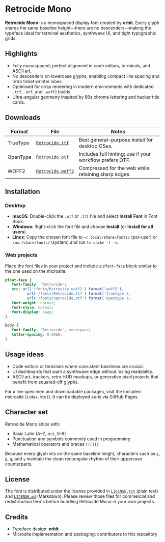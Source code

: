 # Retrocide Mono

**Retrocide Mono** is a monospaced display font created by **orbit**. Every glyph shares the same baseline height—there are no descenders—making the typeface ideal for terminal aesthetics, synthwave UI, and tight typographic grids.

## Highlights

- Fully monospaced; perfect alignment in code editors, terminals, and ASCII art.
- No descenders on lowercase glyphs, enabling compact line spacing and retro ticket-printer vibes.
- Optimised for crisp rendering in modern environments with dedicated `.ttf`, `.otf`, and `.woff2` builds.
- Ultra-angular geometry inspired by 80s chrome lettering and hacker title cards.

## Downloads

| Format | File | Notes |
| ------ | ---- | ----- |
| TrueType | [`Retrocide.ttf`](./Retrocide.ttf) | Best general-purpose install for desktop OSes. |
| OpenType | [`Retrocide.otf`](./Retrocide.otf) | Includes full hinting; use if your workflow prefers OTF. |
| WOFF2 | [`Retrocide.woff2`](./Retrocide.woff2) | Compressed for the web while retaining sharp edges. |

## Installation

### Desktop

- **macOS**: Double-click the `.otf` or `.ttf` file and select **Install Font** in Font Book.
- **Windows**: Right-click the font file and choose **Install** (or **Install for all users**).
- **Linux**: Copy the chosen font file to `~/.local/share/fonts/` (per-user) or `/usr/share/fonts/` (system) and run `fc-cache -f -v`.

### Web projects

Place the font files in your project and include a `@font-face` block similar to the one used on the microsite:

```css
@font-face {
   font-family: 'Retrocide';
   src: url('/fonts/Retrocide.woff2') format('woff2'),
          url('/fonts/Retrocide.ttf') format('truetype'),
          url('/fonts/Retrocide.otf') format('opentype');
   font-weight: normal;
   font-style: normal;
   font-display: swap;
}

body {
   font-family: 'Retrocide', monospace;
   letter-spacing: 0.08em;
}
```

## Usage ideas

- Code editors or terminals where consistent baselines are crucial.
- UI dashboards that want a synthwave edge without losing readability.
- ASCII art, trackers, retro HUD mockups, or generative pixel projects that benefit from squared-off glyphs.

For a live specimen and downloadable packages, visit the included microsite (`index.html`). It can be deployed as-is via GitHub Pages.

## Character set

Retrocide Mono ships with:

- Basic Latin (A–Z, a–z, 0–9)
- Punctuation and symbols commonly used in programming
- Mathematical operators and braces `()[]{}`

Because every glyph sits on the same baseline height, characters such as `g`, `p`, `q`, and `y` maintain the clean rectangular rhythm of their uppercase counterparts.

## License

The font is distributed under the license provided in [`LICENSE.txt`](./LICENSE.txt) (plain text) and [`LICENSE.md`](./LICENSE.md) (Markdown). Please review those files for commercial and redistribution terms before bundling Retrocide Mono in your own projects.

## Credits

- Typeface design: **orbit**
- Microsite implementation and packaging: contributors to this repository
